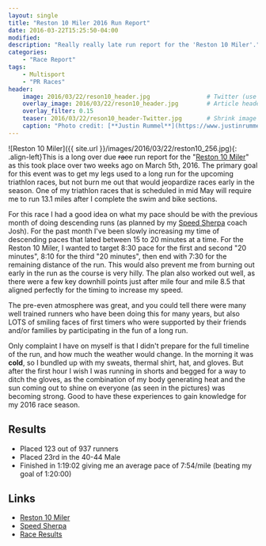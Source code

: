 ```yaml
---
layout: single
title: "Reston 10 Miler 2016 Run Report"
date: 2016-03-22T15:25:50-04:00
modified:
description: "Really really late run report for the 'Reston 10 Miler'." 	# For Twitter, not the Title
categories:
    - "Race Report"
tags:
    - Multisport
    - "PR Races"
header:
    image: 2016/03/22/reson10_header.jpg				# Twitter (use 'teaser')
    overlay_image: 2016/03/22/reson10_header.jpg		# Article header at 2048x768
    overlay_filter: 0.15
    teaser: 2016/03/22/reson10_header-Twitter.jpg 		# Shrink image to 575 width
    caption: "Photo credit: [**Justin Rummel**](https://www.justinrummel.com)"
---
```

![Reston 10 Miler]({{ site.url }}/images/2016/03/22/reston10_256.jpg){: .align-left}This is a long over due <strike>race</strike> run report for the "[Reston 10 Miler][reston]" as this took place over two weeks ago on March 5th, 2016.  The primary goal for this event was to get my legs used to a long run for the upcoming triathlon races, but not burn me out that would jeopardize races early in the season.  One of my triathlon races that is scheduled in mid May will require me to run 13.1 miles after I complete the swim and bike sections.

For this race I had a good idea on what my pace should be with the previous month of doing descending runs (as planned by my [Speed Sherpa][speedsherpa] coach Josh).  For the past month I've been slowly increasing my time of descending paces that lated between 15 to 20 minutes at a time.  For the Reston 10 Miler, I wanted to target 8:30 pace for the first and second "20 minutes", 8:10 for the third "20 minutes", then end with 7:30 for the remaining distance of the run.  This would also prevent me from burning out early in the run as the course is very hilly.  The plan also worked out well, as there were a few key downhill points just after mile four and mile 8.5 that aligned perfectly for the timing to increase my speed.

The pre-even atmosphere was great, and you could tell there were many well trained runners who have been doing this for many years, but also LOTS of smiling faces of first timers who were supported by their friends and/or families by participating in the fun of a long run.

Only complaint I have on myself is that I didn't prepare for the full timeline of the run, and how much the weather would change.  In the morning it was **cold**, so I bundled up with my sweats, thermal shirt, hat, and gloves.  But after the first hour I wish I was running in shorts and begged for a way to ditch the gloves, as the combination of my body generating heat and the sun coming out to shine on everyone (as seen in the pictures) was becoming strong.  Good to have these experiences to gain knowledge for my 2016 race season.

Results
---

- Placed 123 out of 937 runners
- Placed 23rd in the 40-44 Male
- Finished in 1:19:02 giving me an average pace of 7:54/mile (beating my goal of 1:20:00)

Links
---

- [Reston 10 Miler][reston]
- [Speed Sherpa][speedsherpa]
- [Race Results][results]

[reston]: http://www.prraces.com/reston/
[speedsherpa]: http://www.speedsherpa.com
[results]: http://s3.amazonaws.com/media.racebx.com/transfer/gen/5/6/d/56ddaccf-7c94-4d76-b149-651ac0a86526/mikes-updated-final-10-miler.htm
